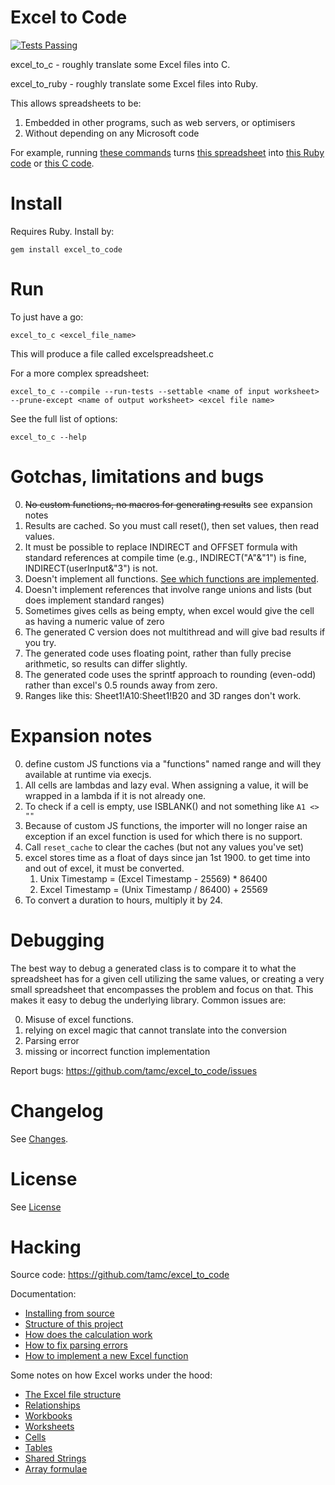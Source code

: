 # Excel to Code

[![Tests Passing](https://travis-ci.org/tamc/excel_to_code.svg?branch=master)](https://travis-ci.org/tamc/excel_to_code)

excel_to_c - roughly translate some Excel files into C.

excel_to_ruby - roughly translate some Excel files into Ruby.

This allows spreadsheets to be:

1. Embedded in other programs, such as web servers, or optimisers
2. Without depending on any Microsoft code

For example, running [these commands](examples/simple/compile.sh) turns [this spreadsheet](examples/simple/simple.xlsx) into [this Ruby code](examples/simple/ruby/simple.rb) or [this C code](examples/simple/c/simple.c).

# Install

Requires Ruby. Install by:

    gem install excel_to_code

# Run

To just have a go:

	excel_to_c <excel_file_name>

This will produce a file called excelspreadsheet.c

For a more complex spreadsheet:
	
	excel_to_c --compile --run-tests --settable <name of input worksheet> --prune-except <name of output worksheet> <excel file name> 
	
See the full list of options:

	excel_to_c --help

# Gotchas, limitations and bugs

0. ~~No custom functions, no macros for generating results~~ see expansion notes
1. Results are cached. So you must call reset(), then set values, then read values.
2. It must be possible to replace INDIRECT and OFFSET formula with standard references at compile time (e.g., INDIRECT("A"&"1") is fine, INDIRECT(userInput&"3") is not.
3. Doesn't implement all functions. [See which functions are implemented](docs/Which_functions_are_implemented.md).
4. Doesn't implement references that involve range unions and lists (but does implement standard ranges)
5. Sometimes gives cells as being empty, when excel would give the cell as having a numeric value of zero
6. The generated C version does not multithread and will give bad results if you try.
7. The generated code uses floating point, rather than fully precise arithmetic, so results can differ slightly.
8. The generated code uses the sprintf approach to rounding (even-odd) rather than excel's 0.5 rounds away from zero.
9. Ranges like this: Sheet1!A10:Sheet1!B20 and 3D ranges don't work.


# Expansion notes

0. define custom JS functions via a "functions" named range and will they available at runtime via execjs. 
1. All cells are lambdas and lazy eval. When assigning a value, it will be wrapped in a lambda if it is not already one.
2. To check if a cell is empty, use ISBLANK() and not something like `A1 <> ""`
3. Because of custom JS functions, the importer will no longer raise an exception if an excel function is used for which there is no support. 
4. Call `reset_cache` to clear the caches (but not any values you've set)
5. excel stores time as a float of days since jan 1st 1900. to get time into and out of excel, it must be converted.
	1. Unix Timestamp = (Excel Timestamp - 25569) * 86400
	2. Excel Timestamp =  (Unix Timestamp / 86400) + 25569
6. To convert a duration to hours, multiply it by 24. 

# Debugging

The best way to debug a generated class is to compare it to what the spreadsheet has for a given cell utilizing the same values, or creating a very small spreadsheet that encompasses the problem and focus on that. This makes it easy to debug the underlying library. Common issues are:

0. Misuse of excel functions. 
1. relying on excel magic that cannot translate into the conversion
2. Parsing error
3. missing or incorrect function implementation

Report bugs: <https://github.com/tamc/excel_to_code/issues>

# Changelog

See [Changes](CHANGES.md).

# License

See [License](LICENSE.md)

# Hacking

Source code: <https://github.com/tamc/excel_to_code>

Documentation:

* [Installing from source](docs/installing_from_source.md)
* [Structure of this project](docs/structure_of_this_project.md)
* [How does the calculation work](docs/how_does_the_calculation_work.md)
* [How to fix parsing errors](docs/How_to_fix_parsing_errors.md)
* [How to implement a new Excel function](docs/How_to_add_a_missing_function.md)

Some notes on how Excel works under the hood:

* [The Excel file structure](docs/implementation/excel_file_structure.md)
* [Relationships](docs/implementation/relationships.md)
* [Workbooks](docs/implementation/workbook.md)
* [Worksheets](docs/implementation/worksheets.md)
* [Cells](docs/implementation/cell.md)
* [Tables](docs/implementation/tables.md)
* [Shared Strings](docs/implementation/shared_strings.md)
* [Array formulae](docs/implementation/array_formulae.md)

